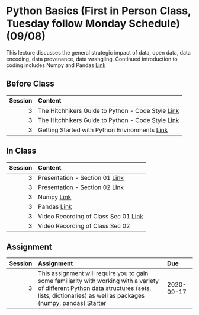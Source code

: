 Python Basics  (First in Person Class, Tuesday follow Monday Schedule) (09/08)
============================

This lecture discusses the general strategic impact of data, open data, data encoding, data provenance, data wrangling. Continued introduction to coding includes Numpy and Pandas [Link](../../sessions/session3)

## Before Class

|   Session | Content                                                                                                                                            |
|----------:|:---------------------------------------------------------------------------------------------------------------------------------------------------|
|         3 | The Hitchhikers Guide to Python - Code Style [Link](https://docs.python-guide.org/writing/style/)                                                  |
|         3 | The Hitchhikers Guide to Python - Code Style [Link](https://docs.python-guide.org/writing/style/)                                                  |
|         3 | Getting Started with Python Environments [Link](https://towardsdatascience.com/getting-started-with-python-environments-using-conda-32e9f2779307 ) |


## In Class

|   Session | Content                                                                                                                                        |
|----------:|:-----------------------------------------------------------------------------------------------------------------------------------------------|
|         3 | Presentation  - Section 01  [Link](https://rpi.box.com/s/g3wsswc1gvqxvamkuxee77eb4qugizvj)                                                     |
|         3 | Presentation  - Section 02 [Link](https://rpi.box.com/s/qdd5wlo58f5ludkxmb4yd17mgnyc0sbh)                                                      |
|         3 | Numpy [Link](../notebooks/01-intro-python/03-numpy)                                                                                            |
|         3 | Pandas [Link](../notebooks/01-intro-python/04-pandas)                                                                                          |
|         3 | Video Recording of Class Sec 01 [Link](https://rensselaer.webex.com/webappng/sites/rensselaer/recording/play/93fa92484195459490e45719d94d4fe6) |
|         3 | Video Recording of Class Sec 02                                                                                                                |


## Assignment

|   Session | Assignment                                                                                                                                                                                                                         | Due        |
|----------:|:-----------------------------------------------------------------------------------------------------------------------------------------------------------------------------------------------------------------------------------|:-----------|
|         3 | This assignment will require you to gain some familiarity with working with a variety of different Python data structures (sets, lists, dictionaries) as well as packages (numpy, pandas) [Starter](../assignments/assignment2/hm) | 2020-09-17 |

